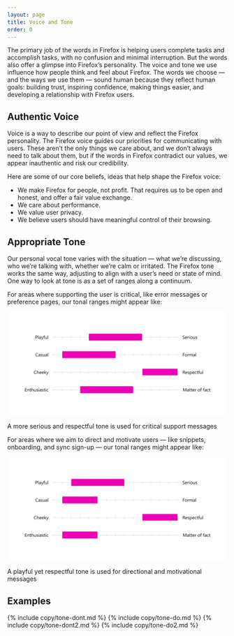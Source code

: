 ```yaml
---
layout: page
title: Voice and Tone
order: 0
---
```


The primary job of the words in Firefox is helping users complete tasks and accomplish tasks, with no confusion and minimal interruption. But the words also offer a glimpse into Firefox’s personality. The voice and tone we use influence how people think and feel about Firefox. The words we choose — and the ways we use them — sound human because they reflect human goals: building trust, inspiring confidence, making things easier, and developing a relationship with Firefox users.

## Authentic Voice

Voice is a way to describe our point of view and reflect the Firefox personality. The Firefox voice guides our priorities for communicating with users. These aren’t the only things we care about, and we don’t always need to talk about them, but if the words in Firefox contradict our values, we appear inauthentic and risk our credibility.

Here are some of our core beliefs, ideas that help shape the Firefox voice:

* We make Firefox for people, not profit. That requires us to be open and honest, and offer a fair value exchange.
* We care about performance.
* We value user privacy.
* We believe users should have meaningful control of their browsing.

## Appropriate Tone

Our personal vocal tone varies with the situation — what we’re discussing, who we’re talking with, whether we’re calm or irritated. The Firefox tone works the same way, adjusting to align with a user’s need or state of mind. One way to look at tone is as a set of ranges along a continuum.

For areas where supporting the user is critical, like error messages or preference pages, our tonal ranges might appear like:

![Graph that displays what tone to use on error pages or preference pages](../images/copy/tone-voice/tone-1.svg)

<figcaption>A more serious and respectful tone is used for critical support messages</figcaption>

For areas where we aim to direct and motivate users — like snippets, onboarding, and sync sign-up — our tonal ranges might appear like:

![Graph that displays what tone to use to motivate and direct users](../images/copy/tone-voice/tone-2.svg)

<figcaption>A playful yet respectful tone is used for directional and motivational messages</figcaption>

## Examples

{% include copy/tone-dont.md %}
{% include copy/tone-do.md %}
{% include copy/tone-dont2.md %}
{% include copy/tone-do2.md %}

